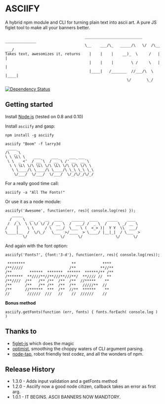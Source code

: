 ASCIIFY
=======
A hybrid npm module and CLI for turning plain text into ascii art. A pure JS figlet tool to make all your banners better.

                                        __________________________  ______________
                                        \__    ___/\_   _____/\   \/  /\__    ___/
    Takes text, awesomizes it, returns    |    |    |    __)_  \     /   |    |   
                                          |    |    |        \ /     \   |    |   
                                          |____|   /_______  //___/\  \  |____|   
                                                           \/       \_/           

[![Dependency Status](https://david-dm.org/olizilla/asciify.png)](https://david-dm.org/olizilla/asciify)

## Getting started

Install [Node.js](http://nodejs.org/) (tested on 0.8 and 0.10)

Install `asciify` and gasp:
    
    npm install -g asciify

    asciify "Boom" -f larry3d
     ____                                   
    /\  _`\                                 
    \ \ \L\ \    ___     ___     ___ ___    
     \ \  _ <'  / __`\  / __`\ /' __` __`\  
      \ \ \L\ \/\ \L\ \/\ \L\ \/\ \/\ \/\ \ 
       \ \____/\ \____/\ \____/\ \_\ \_\ \_\
        \/___/  \/___/  \/___/  \/_/\/_/\/_/
                                        

For a really good time call:

    asciify -a "All The Fonts!"


Or use it as a node module:

    asciify('Awesome', function(err, res){ console.log(res) });
       _____                                                     
      /  _  \  __  _  __  ____    ______  ____    _____    ____  
     /  /_\  \ \ \/ \/ /_/ __ \  /  ___/ /  _ \  /     \ _/ __ \ 
    /    |    \ \     / \  ___/  \___ \ (  <_> )|  Y Y  \\  ___/ 
    \____|__  /  \/\_/   \___  >/____  > \____/ |__|_|  / \___  >
            \/               \/      \/               \/      \/ 


And again with the font option:

    asciify('Fonts?', {font:'3-d'}, function(err, res){ console.log(res));

     ********                     **            **** 
    /**/////                     /**           **//**
    /**        ******  *******  ******  ******/** /**
    /*******  **////**//**///**///**/  **//// //  ** 
    /**////  /**   /** /**  /**  /**  //*****    **  
    /**      /**   /** /**  /**  /**   /////**  //   
    /**      //******  ***  /**  //**  ******    **  
    //        //////  ///   //    //  //////    //   


**Bonus method**

    asciify.getFonts(function (err, fonts) { fonts.forEach( console.log ) )

## Thanks to

- [figlet-js][] which does the magic
- [optimist][], smoothing the choppy waters of CLI argument parsing.
- [node-tap][], robot friendly test codez, and all the wonders of npm.

[figlet-js]: https://github.com/scottgonzalez/figlet-js
[optimist]: https://github.com/substack/node-optimist
[node-tap]: https://github.com/isaacs/node-tap

## Release History

* 1.3.0 - Adds input validation and a getFonts method
* 1.2.0 - Asciify now a good node citizen, callback takes an error as first arg.
* 1.0.1 - IT BEGINS. ASCII BANNERS NOW MANDTORY.
